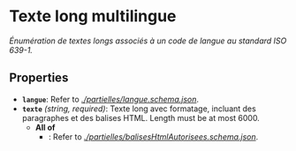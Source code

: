 # Texte long multilingue

*Énumération de textes longs associés à un code de langue au standard ISO 639-1.*

## Properties

- <a id="properties/langue"></a>**`langue`**: Refer to *[./partielles/langue.schema.json](#partielles/langue.schema.json)*.
- <a id="properties/texte"></a>**`texte`** *(string, required)*: Texte long avec formatage, incluant des paragraphes et des balises HTML. Length must be at most 6000.
  - **All of**
    - <a id="properties/texte/allOf/0"></a>: Refer to *[./partielles/balisesHtmlAutorisees.schema.json](#partielles/balisesHtmlAutorisees.schema.json)*.
